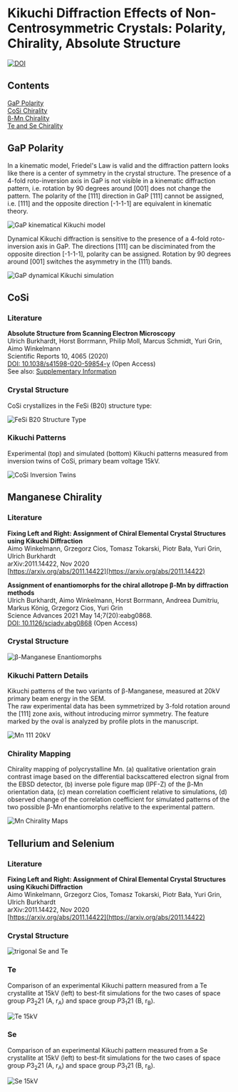 # Kikuchi Diffraction Effects of Non-Centrosymmetric Crystals: Polarity, Chirality, Absolute Structure
[![DOI](https://zenodo.org/badge/DOI/10.5281/zenodo.4118076.svg)](https://doi.org/10.5281/zenodo.4118076)

## Contents

[GaP Polarity](#gap-polarity)  
[CoSi Chirality](#cosi)   
[&beta;-Mn Chirality](#manganese-chirality)   
[Te and Se Chirality](#tellurium-and-selenium)  
 


## GaP Polarity

In a kinematic model, Friedel's Law is valid and the diffraction pattern looks like there is a center of symmetry in the crystal structure. 
The presence of a 4-fold roto-inversion axis in GaP is not visible in a kinematic diffraction pattern, i.e. rotation by 90 degrees around [001] does not change the pattern.
The polarity of the [111] direction in GaP [111] cannot be assigned, i.e. [111] and the opposite direction [-1-1-1] are equivalent in kinematic theory. 

![GaP kinematical Kikuchi model](img/GaP/GaP_kinematic.gif)

Dynamical Kikuchi diffraction is sensitive to the presence of a 4-fold roto-inversion axis in GaP. 
The directions [111] can be disciminated from the opposite direction [-1-1-1], polarity can be assigned. 
Rotation by 90 degrees around [001] switches the asymmetry in the (111) bands.

![GaP dynamical Kikuchi simulation](img/GaP/GaP_dynamical.gif)


## CoSi

### Literature 

**__Absolute Structure from Scanning Electron Microscopy__**  
Ulrich Burkhardt, Horst Borrmann, Philip Moll, Marcus Schmidt, Yuri Grin, Aimo Winkelmann   
Scientific Reports 10, 4065 (2020)  
[DOI: 10.1038/s41598-020-59854-y](https://doi.org/10.1038/s41598-020-59854-y) (Open Access)   
See also: [Supplementary Information](https://static-content.springer.com/esm/art%3A10.1038%2Fs41598-020-59854-y/MediaObjects/41598_2020_59854_MOESM1_ESM.docx)


### Crystal Structure

CoSi crystallizes in the FeSi (B20) structure type:

![FeSi B20 Structure Type](img/cosi/B20_FeSi_Structure.gif)



### Kikuchi Patterns

Experimental (top) and simulated (bottom) Kikuchi patterns measured from inversion twins of CoSi, primary beam voltage 15kV. 

![CoSi Inversion Twins](img/cosi/CoSi_Inversion_Twins_EXP_SIM_15kV.gif)


## Manganese Chirality 

### Literature 

**__Fixing Left and Right: Assignment of Chiral Elemental Crystal Structures using Kikuchi Diffraction__**  
Aimo Winkelmann,  Grzegorz Cios, Tomasz Tokarski, Piotr Bała, Yuri Grin, Ulrich Burkhardt   
arXiv:2011.14422, Nov 2020   
[https://arxiv.org/abs/2011.14422](https://arxiv.org/abs/2011.14422)   


**__Assignment of enantiomorphs for the chiral allotrope &beta;-Mn by diffraction methods__**   
Ulrich Burkhardt, Aimo Winkelmann, Horst Borrmann, Andreea Dumitriu, Markus König, Grzegorz Cios, Yuri Grin   
Science Advances 2021 May 14;7(20):eabg0868.   
[DOI: 10.1126/sciadv.abg0868](https://doi.org/10.1126/sciadv.abg0868) (Open Access)   



### Crystal Structure

![&beta;-Manganese Enantiomorphs](img/Mn/betaMn_structure.png)

### Kikuchi Pattern Details

Kikuchi patterns of the two variants of &beta;-Manganese, measured at 20kV primary beam energy in the SEM.  
The raw experimental data has been symmetrized by 3-fold rotation around the \[111\] zone axis, 
without introducing mirror symmetry.
The feature marked by the oval is analyzed by profile plots in the manuscript.

![Mn 111 20kV](img/Mn/Mn111_20kV_SIM_EXP_MARK_HORZ.gif)

### Chirality Mapping

Chirality mapping of polycrystalline Mn. 
(a) qualitative orientation grain contrast image based on the differential backscattered electron signal from the EBSD detector, 
(b) inverse pole figure map (IPF-Z) of the &beta;-Mn orientation data, (c) mean correlation coefficient relative to simulations,
(d) observed change of the correlation coefficient for simulated patterns of the two possible &beta;-Mn enantiomorphs relative to the experimental pattern.


![Mn Chirality Maps](img/Mn/AD0013_maps4_sm.png)


## Tellurium and Selenium

### Literature 

**__Fixing Left and Right: Assignment of Chiral Elemental Crystal Structures using Kikuchi Diffraction__**  
Aimo Winkelmann,  Grzegorz Cios, Tomasz Tokarski, Piotr Bała, Yuri Grin, Ulrich Burkhardt   
arXiv:2011.14422, Nov 2020   
[https://arxiv.org/abs/2011.14422](https://arxiv.org/abs/2011.14422)   

### Crystal Structure

![trigonal Se and Te](img/Te/TeSe_structure.png)

### Te

Comparison of an experimental Kikuchi pattern measured from a Te crystallite at 15kV  (left) to best-fit simulations for the two cases of space group *P*3<sub>2</sub>21  (A, r<sub>A</sub>) and space group *P*3<sub>1</sub>21 (B, r<sub>B</sub>). 

![Te 15kV](img/Te/Te15kV_chirality.gif)

### Se

Comparison of an experimental Kikuchi pattern measured from a Se crystallite at 15kV  (left) to best-fit simulations for the two cases of space group *P*3<sub>2</sub>21  (A, r<sub>A</sub>) and space group *P*3<sub>1</sub>21 (B, r<sub>B</sub>). 

![Se 15kV](img/Se/Se15kV_chirality.gif)




